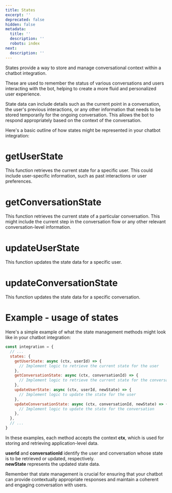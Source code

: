 ```yaml
---
title: States
excerpt: ''
deprecated: false
hidden: false
metadata:
  title: ''
  description: ''
  robots: index
next:
  description: ''
---
```

States provide a way to store and manage conversational context within a chatbot integration.

These are used to remember the status of various conversations and users interacting with the bot, helping to create a more fluid and personalized user experience.

State data can include details such as the current point in a conversation, the user's previous interactions, or any other information that needs to be stored temporarily for the ongoing conversation. This allows the bot to respond appropriately based on the context of the conversation.

Here's a basic outline of how states might be represented in your chatbot integration:

# getUserState

This function retrieves the current state for a specific user. This could include user-specific information, such as past interactions or user preferences.

# getConversationState

This function retrieves the current state of a particular conversation. This might include the current step in the conversation flow or any other relevant conversation-level information.

# updateUserState

This function updates the state data for a specific user.

# updateConversationState

This function updates the state data for a specific conversation.

# Example - usage of states

Here's a simple example of what the state management methods might look like in your chatbot integration:

```javascript
const integration = {
  // ...
  states: {
    getUserState: async (ctx, userId) => {
      // Implement logic to retrieve the current state for the user
    },
    getConversationState: async (ctx, conversationId) => {
      // Implement logic to retrieve the current state for the conversation
    },
    updateUserState: async (ctx, userId, newState) => {
      // Implement logic to update the state for the user
    },
    updateConversationState: async (ctx, conversationId, newState) => {
      // Implement logic to update the state for the conversation
    },
  },
  // ...
}
```

In these examples, each method accepts the context **ctx**, which is used for storing and retrieving application-level data.

**userId** and **conversationId** identify the user and conversation whose state is to be retrieved or updated, respectively.\
**newState** represents the updated state data.

Remember that state management is crucial for ensuring that your chatbot can provide contextually appropriate responses and maintain a coherent and engaging conversation with users.
